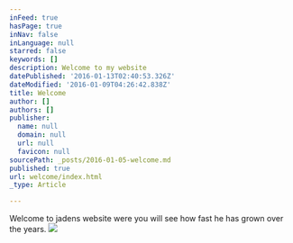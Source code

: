 ```yaml
---
inFeed: true
hasPage: true
inNav: false
inLanguage: null
starred: false
keywords: []
description: Welcome to my website
datePublished: '2016-01-13T02:40:53.326Z'
dateModified: '2016-01-09T04:26:42.838Z'
title: Welcome
author: []
authors: []
publisher:
  name: null
  domain: null
  url: null
  favicon: null
sourcePath: _posts/2016-01-05-welcome.md
published: true
url: welcome/index.html
_type: Article

---
```

Welcome to jadens website were you will see how fast he has grown over the years.
![](https://the-grid-user-content.s3-us-west-2.amazonaws.com/0172fa05-895e-4c37-9939-63dcb170c33c.JPG)